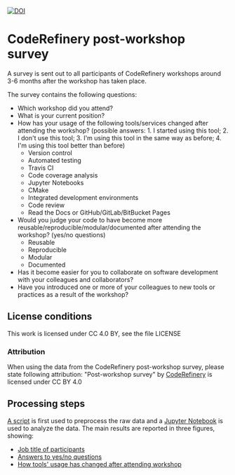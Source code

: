 

[![DOI](https://zenodo.org/badge/111420351.svg)](https://zenodo.org/badge/latestdoi/111420351)

# CodeRefinery post-workshop survey

A survey is sent out to all participants of CodeRefinery workshops 
around 3-6 months after the workshop has taken place.

The survey contains the following questions:

- Which workshop did you attend?
- What is your current position?
- How has your usage of the following tools/services changed after attending the workshop?
  (possible answers: 1. I started using this tool; 2. I don't use this tool; 
  3. I'm using this tool in the same way as before; 4. I'm using this tool better than before)
  - Version control
  - Automated testing
  - Travis CI
  - Code coverage analysis
  - Jupyter Notebooks
  - CMake
  - Integrated development environments
  - Code review
  - Read the Docs or GitHub/GitLab/BitBucket Pages
- Would you judge your code to have become more reusable/reproducible/modular/documented 
  after attending the workshop? (yes/no questions)
  - Reusable
  - Reproducible
  - Modular
  - Documented
- Has it become easier for you to collaborate on software development with your colleagues and collaborators?
- Have you introduced one or more of your colleagues to new tools or practices as a result of the workshop?

## License conditions
This work is licensed under CC 4.0 BY, see the file LICENSE

### Attribution
When using the data from the CodeRefinery post-workshop survey, please state following attribution:
"Post-workshop survey" by [CodeRefinery](https://coderefinery.org) is licensed under CC BY 4.0

## Processing steps
[A script](preprocess-survey-responses.py) 
is first used to preprocess the raw data
 and a [Jupyter Notebook](survey_analysis.ipynb) is 
used to analyze the data. The main results are reported in three figures, showing:

- [Job title of participants](position_pie.png)    
- [Answers to yes/no questions](yes_no_questions.png)
- [How tools' usage has changed after attending workshop](heatmap.png)

